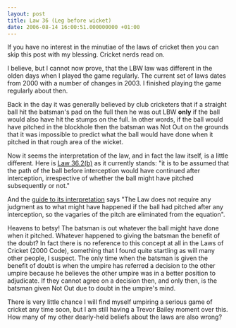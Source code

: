 ```yaml
---
layout: post
title: Law 36 (Leg before wicket)
date: 2006-08-14 16:00:51.000000000 +01:00
---
```

<p>If you have no interest in the minutiae of the laws of cricket then you can skip this post with my blessing. Cricket nerds read on.</p>
<p>I believe, but I cannot now prove, that the LBW law was different in the olden days when I played the game regularly. The current set of laws dates from 2000 with a number of changes in 2003. I finished playing the game regularly about then.</p>
<p>Back in the day it was generally believed by club cricketers that if a straight ball hit the batsman's pad on the full then he was out LBW <b>only</b> if the ball would also have hit the stumps on the full. In other words, if the ball would have pitched in the blockhole then the batsman was Not Out on the grounds that it was impossible to predict what the ball would have done when it pitched in that rough area of the wicket.</p>
<p>Now it seems the interpretation of the law, and in fact the law itself, is a little different. Here is <a href="https://www.lords.org/laws-and-spirit/laws-of-cricket/laws/law-36-leg-before-wicket,62,AR.html" target="_blank">Law 36.2(b)</a> as it currently stands: "it is to be assumed that the path of the ball before interception would have continued after interception, irrespective of whether the ball might have pitched subsequently or not."</p>
<p>And the <a href="https://www.lords.org/data/files/law_36_qanda-9684.pdf" target="_blank">guide to its interpretation</a> says "The Law does not require any judgment as to what might have happened if the ball had pitched after any interception, so the vagaries of the pitch are eliminated from the equation".</p>
<p>Heavens to betsy! The batsman is out whatever the ball might have done when it pitched. Whatever happened to giving the batsman the benefit of the doubt? In fact there is no reference to this concept at all in the Laws of Cricket (2000 Code), something that I found quite startling as will many other people, I suspect. The only time when the batsman is given the benefit of doubt is when the umpire has referred a decision to the other umpire because he believes the other umpire was in a better position to adjudicate. If they cannot agree on a decision then, and only then, is the batsman given Not Out due to doubt in the umpire's mind.</p>
<p>There is very little chance I will find myself umpiring a serious game of cricket any time soon, but I am still having a Trevor Bailey moment over this. How many of my other dearly-held beliefs about the laws are also wrong?
</p>
